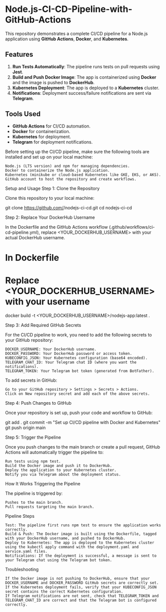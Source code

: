 # Node.js-CI-CD-Pipeline-with-GitHub-Actions

This repository demonstrates a complete CI/CD pipeline for a Node.js application using **GitHub Actions**, **Docker**, and **Kubernetes**.

## Features
1. **Run Tests Automatically**: The pipeline runs tests on pull requests using **Jest**.
2. **Build and Push Docker Image**: The app is containerized using **Docker** and the image is pushed to **DockerHub**.
3. **Kubernetes Deployment**: The app is deployed to a **Kubernetes** cluster.
4. **Notifications**: Deployment success/failure notifications are sent via **Telegram**.

## Tools Used
- **GitHub Actions** for CI/CD automation.
- **Docker** for containerization.
- **Kubernetes** for deployment.
- **Telegram** for deployment notifications.

Before setting up the CI/CD pipeline, make sure the following tools are installed and set up on your local machine:

    Node.js (LTS version) and npm for managing dependencies.
    Docker to containerize the Node.js application.
    Kubernetes (minikube or cloud-based Kubernetes like GKE, EKS, or AKS).
    GitHub account to host the repository and create workflows.

Setup and Usage
Step 1: Clone the Repository

Clone this repository to your local machine:

git clone https://github.com/<your-username>/nodejs-ci-cd.git
cd nodejs-ci-cd

Step 2: Replace Your DockerHub Username

In the Dockerfile and the GitHub Actions workflow (.github/workflows/ci-cd-pipeline.yml), replace <YOUR_DOCKERHUB_USERNAME> with your actual DockerHub username.

# In Dockerfile
# Replace <YOUR_DOCKERHUB_USERNAME> with your username
docker build -t <YOUR_DOCKERHUB_USERNAME>/nodejs-app:latest .

Step 3: Add Required GitHub Secrets

For the CI/CD pipeline to work, you need to add the following secrets to your GitHub repository:

    DOCKER_USERNAME: Your DockerHub username.
    DOCKER_PASSWORD: Your DockerHub password or access token.
    KUBECONFIG_JSON: Your Kubernetes configuration (base64 encoded).
    TELEGRAM_CHAT_ID: Your Telegram chat ID (where you want the notifications).
    TELEGRAM_TOKEN: Your Telegram bot token (generated from BotFather).

To add secrets in GitHub:

    Go to your GitHub repository > Settings > Secrets > Actions.
    Click on New repository secret and add each of the above secrets.

Step 4: Push Changes to GitHub

Once your repository is set up, push your code and workflow to GitHub:

git add .
git commit -m "Set up CI/CD pipeline with Docker and Kubernetes"
git push origin main

Step 5: Trigger the Pipeline

Once you push changes to the main branch or create a pull request, GitHub Actions will automatically trigger the pipeline to:

    Run tests using npm test.
    Build the Docker image and push it to DockerHub.
    Deploy the application to your Kubernetes cluster.
    Notify you via Telegram about the deployment status.

How It Works
Triggering the Pipeline

The pipeline is triggered by:

    Pushes to the main branch.
    Pull requests targeting the main branch.

Pipeline Steps

    Test: The pipeline first runs npm test to ensure the application works correctly.
    Build & Push: The Docker image is built using the Dockerfile, tagged with your DockerHub username, and pushed to DockerHub.
    Deploy to Kubernetes: The app is deployed to the Kubernetes cluster using the kubectl apply command with the deployment.yaml and service.yaml files.
    Notifications: If the deployment is successful, a message is sent to your Telegram chat using the Telegram bot token.

Troubleshooting

    If the Docker image is not pushing to DockerHub, ensure that your DOCKER_USERNAME and DOCKER_PASSWORD GitHub secrets are correctly set.
    If the Kubernetes deployment fails, verify that your KUBECONFIG_JSON secret contains the correct Kubernetes configuration.
    If Telegram notifications are not sent, check that TELEGRAM_TOKEN and TELEGRAM_CHAT_ID are correct and that the Telegram bot is configured correctly.

